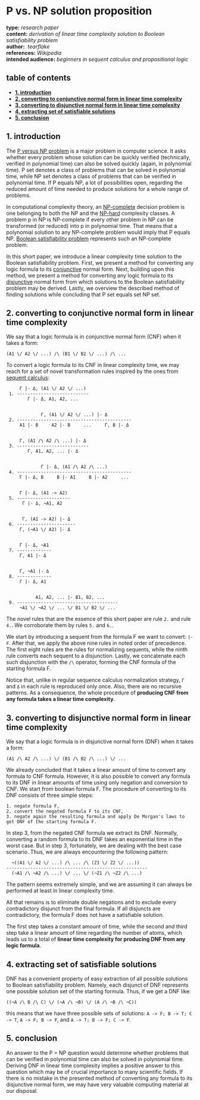 # P vs. NP solution proposition

**type:** *research paper*  
**content:** *derivation of linear time complexity solution to Boolean satisfiability problem*  
**author:**  *tearflake*  
**references:** *Wikipedia*  
**intended audience:** *beginners in sequent calculus and propositional logic*  

## table of contents

- **[1. introduction](#1-introduction)**  
- **[2. converting to conjunctive normal form in linear time complexity](#2-converting-to-conjunctive-normal-form-in-linear-time-complexity)**  
- **[3. converting to disjunctive normal form in linear time complexity](#3-converting-to-disjunctive-normal-form-in-linear-time-complexity)**  
- **[4. extracting set of satisfiable solutions](#4-extracting-set-of-satisfiable-solutions)**
- **[5. conclusion](#4-conclusion)**  

## 1. introduction

The [P versus NP problem](https://en.wikipedia.org/wiki/P_versus_NP_problem) is a major problem in computer science. It asks whether every problem whose solution can be quickly verified (technically, verified in polynomial time) can also be solved quickly (again, in polynomial time). P set denotes a class of problems that can be solved in polynomial time, while NP set denotes a class of problems that can be verified in polynomial time. If P equals NP, a lot of possibilities open, regarding the reduced amount of time needed to produce solutions for a whole range of problems.

In computational complexity theory, an [NP-complete](https://en.wikipedia.org/wiki/NP-completeness) decision problem is one belonging to both the NP and the [NP-hard](https://en.wikipedia.org/wiki/NP-hardness) complexity classes. A problem p in NP is NP-complete if every other problem in NP can be transformed (or reduced) into p in polynomial time. That means that a polynomial solution to any NP-complete problem would imply that P equals NP. [Boolean satisfiability problem](https://en.wikipedia.org/wiki/Boolean_satisfiability_problem) represents such an NP-complete problem.

In this short paper, we introduce a linear complexity time solution to the Boolean satisfiability problem. First, we present a method for converting any logic formula to its [conjunctive](https://en.wikipedia.org/wiki/Conjunctive_normal_form) normal form. Next, building upon this method, we present a method for converting any logic formula to its [disjunctive](https://en.wikipedia.org/wiki/Disjunctive_normal_form) normal form from which solutions to the Boolean satisfiability problem may be derived. Lastly, we overview the described method of finding solutions while concluding that P set equals set NP set. 

## 2. converting to conjunctive normal form in linear time complexity

We say that a logic formula is in conjunctive normal form (CNF) when it takes a form:

```
(A1 \/ A2 \/ ...) /\ (B1 \/ B2 \/ ...) /\ ...
```

To convert a logic formula to its CNF in linear complexity time, we may reach for a set of novel transformation rules inspired by the ones from [sequent calculus](https://en.wikipedia.org/wiki/Sequent_calculus):

```
     Γ |- Δ, (A1 \/ A2 \/ ...)
 1. ---------------------------
        Γ |- Δ, A1, A2, ...


             Γ, (A1 \/ A2 \/ ...) |- Δ   
 2. -------------------------------------------
     A1 |- B     A2 |- B     ...     Γ, B |- Δ


     Γ, (A1 /\ A2 /\ ...) |- Δ
 3. ---------------------------
        Γ, A1, A2, ... |- Δ


             Γ |- Δ, (A1 /\ A2 /\ ...)
 4. -------------------------------------------
     Γ |- Δ, B     B |- A1     B |- A2     ...


     Γ |- Δ, (A1 -> A2)
 5. --------------------
      Γ |- Δ, ¬A1, A2


      Γ, (A1 -> A2) |- Δ
 6. ----------------------
     Γ, (¬A1 \/ A2) |- Δ


     Γ |- Δ, ¬A1
 7. -------------
     Γ, A1 |- Δ


     Γ, ¬A1 |- Δ
 8. -------------
     Γ |- Δ, A1


           A1, A2, ... |- B1, B2, ...
 9. --------------------------------------
     ¬A1 \/ ¬A2 \/ ... \/ B1 \/ B2 \/ ...
```

The novel rules that are the essence of this short paper are rule `2.` and rule `4.`. We corroborate them by rules `5.` and `6.`.

We start by introducing a sequent from the formula F we want to convert: `|- F`. After that, we apply the above nine rules in noted order of precedence. The first eight rules are the rules for normalizing sequents, while the ninth rule converts each sequent to a disjunction. Lastly, we concatenate each such disjunction with the `/\` operator, forming the CNF formula of the starting formula F.

Notice that, unlike in regular sequence calculus normalization strategy, `Γ` and `Δ` in each rule is reproduced only once. Also, there are no recursive patterns. As a consequence, the whole procedure of **producing CNF from any formula takes a linear time complexity**.

## 3. converting to disjunctive normal form in linear time complexity

We say that a logic formula is in disjunctive normal form (DNF) when it takes a form:

```
(A1 /\ A2 /\ ...) \/ (B1 /\ B2 /\ ...) \/ ...
```

We already concluded that it takes a linear amount of time to convert any formula to CNF formula. However, it is also possible to convert any formula to its DNF in linear amounts of time using only negation and conversion to CNF. We start from boolean formula F. The procedure of converting to its DNF consists of three simple steps:

```
1. negate formula F,
2. convert the negated formula F to its CNF,
3. negate again the resulting formula and apply De Morgan's laws to get DNF of the starting formula F.
```

In step 3, from the negated CNF formula we extract its DNF. Normally, converting a random formula to its DNF takes an exponential time in the worst case. But in step 3, fortunately, we are dealing with the best case scenario. Thus, we are always encountering the following pattern:

```
  ¬((A1 \/ A2 \/ ...) /\ ... /\ (Z1 \/ Z2 \/ ...))
-----------------------------------------------------
  (¬A1 /\ ¬A2 /\ ...) \/ ... \/ (¬Z1 /\ ¬Z2 /\ ...)
```

The pattern seems extremely simple, and we are assuming it can always be performed at least in linear complexity time.

All that remains is to eliminate double negations and to exclude every contradictory disjunct from the final formula. If all disjuncts are contradictory, the formula F does not have a satisfiable solution.

The first step takes a constant amount of time, while the second and third step take a linear amount of time regarding the number of atoms, which leads us to a total of **linear time complexity for producing DNF from any logic formula**.

## 4. extracting set of satisfiable solutions

DNF has a convenient property of easy extraction of all possible solutions to Boolean satisfiability problem. Namely, each disjunct of DNF represents one possible solution set of the starting formula. Thus, if we get a DNF like:

```
((¬A /\ B /\ C) \/ (¬A /\ ¬B) \/ (A /\ ¬B /\ ¬C))
```

this means that we have three possible sets of solutions: `A -> F; B -> T; C -> T`, `A -> F; B -> F`, and `A -> T; B -> F; C -> F`.

## 5. conclusion

An answer to the P = NP question would determine whether problems that can be verified in polynomial time can also be solved in polynomial time. Deriving DNF in linear time complexity implies a positive answer to this question which may be of crucial importance to many scientific fields. If there is no mistake in the presented method of converting any formula to its disjunctive normal form, we may have very valuable computing material at our disposal.
